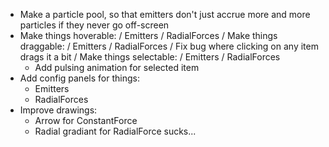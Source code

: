  - Make a particle pool, so that emitters don't just accrue more and more
   particles if they never go off-screen
 - Make things hoverable:
    / Emitters
    / RadialForces
 / Make things draggable:
    / Emitters
    / RadialForces
    / Fix bug where clicking on any item drags it a bit
 / Make things selectable:
    / Emitters
    / RadialForces
    - Add pulsing animation for selected item
 - Add config panels for things:
    - Emitters
    - RadialForces
 - Improve drawings:
    - Arrow for ConstantForce
    - Radial gradiant for RadialForce sucks...

